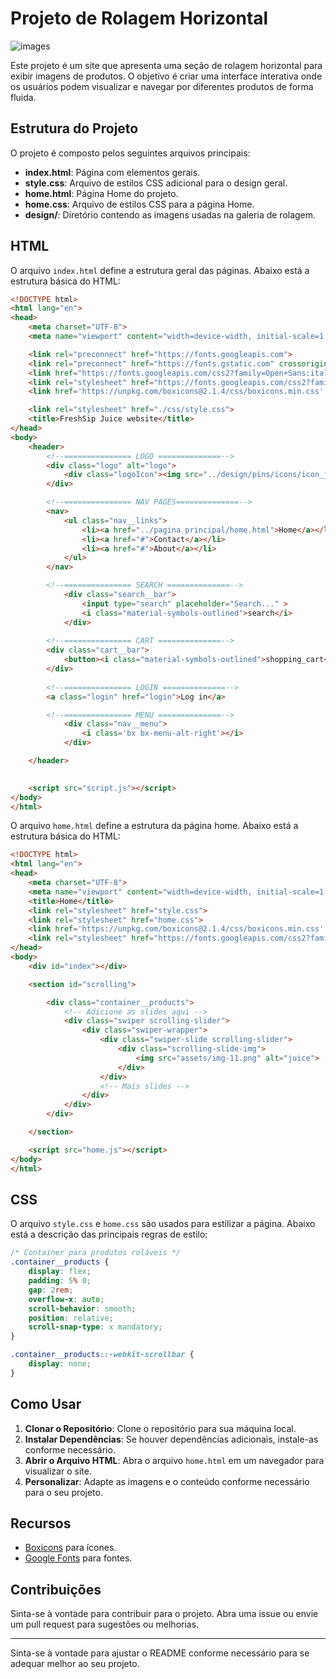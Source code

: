 

# Projeto de Rolagem Horizontal 

![images](./)

Este projeto é um site que apresenta uma seção de rolagem horizontal para exibir imagens de produtos. O objetivo é criar uma interface interativa onde os usuários podem visualizar e navegar por diferentes produtos de forma fluida.

## Estrutura do Projeto

O projeto é composto pelos seguintes arquivos principais:

- **index.html**: Página com elementos gerais.
- **style.css**: Arquivo de estilos CSS adicional para o design geral.
- **home.html**: Página Home do projeto.
- **home.css**: Arquivo de estilos CSS para a página Home.
- **design/**: Diretório contendo as imagens usadas na galeria de rolagem.

## HTML

O arquivo `index.html` define a estrutura geral das páginas. Abaixo está a estrutura básica do HTML:

```html
<!DOCTYPE html>
<html lang="en">
<head>
    <meta charset="UTF-8">
    <meta name="viewport" content="width=device-width, initial-scale=1.0">

    <link rel="preconnect" href="https://fonts.googleapis.com">
    <link rel="preconnect" href="https://fonts.gstatic.com" crossorigin>
    <link href="https://fonts.googleapis.com/css2?family=Open+Sans:ital,wght@0,300..800;1,300..800&family=Poppins:ital,wght@0,100;0,200;0,300;0,400;0,500;0,600;0,700;0,800;0,900;1,100;1,200;1,300;1,400;1,500;1,600;1,700;1,800;1,900&display=swap" rel="stylesheet">
    <link rel="stylesheet" href="https://fonts.googleapis.com/css2?family=Material+Symbols+Outlined:opsz,wght,FILL,GRAD@20..48,100..700,0..1,-50..200" />
    <link href='https://unpkg.com/boxicons@2.1.4/css/boxicons.min.css' rel='stylesheet'>

    <link rel="stylesheet" href="./css/style.css">
    <title>FreshSip Juice website</title>
</head> 
<body>
    <header>
        <!--=============== LOGO ==============-->
        <div class="logo" alt="logo">
            <div class="logoIcon"><img src="../design/pins/icons/icon_juice.png"></div>
        </div>

        <!--=============== NAV PAGES==============-->
        <nav>
            <ul class="nav__links">
                <li><a href="../pagina principal/home.html">Home</a></li>
                <li><a href="#">Contact</a></li>
                <li><a href="#">About</a></li>
            </ul>
        </nav>

        <!--=============== SEARCH ==============-->    
            <div class="search__bar">
                <input type="search" placeholder="Search..." >
                <i class="material-symbols-outlined">search</i>
            </div>
     
        <!--=============== CART ==============-->    
        <div class="cart__bar">
            <button><i class="material-symbols-outlined">shopping_cart</i></button>
        </div>
        
        <!--=============== LOGIN ==============--> 
        <a class="login" href="login">Log in</a>

        <!--=============== MENU ==============-->
            <div class="nav__menu">
                <i class='bx bx-menu-alt-right'></i>
            </div>

    </header>
    

    <script src="script.js"></script>
</body>
</html>
```

O arquivo `home.html` define a estrutura da página home. Abaixo está a estrutura básica do HTML:

```html
<!DOCTYPE html>
<html lang="en">
<head>
    <meta charset="UTF-8">
    <meta name="viewport" content="width=device-width, initial-scale=1.0">
    <title>Home</title>
    <link rel="stylesheet" href="style.css">
    <link rel="stylesheet" href="home.css">
    <link href='https://unpkg.com/boxicons@2.1.4/css/boxicons.min.css' rel='stylesheet'>
    <link rel="stylesheet" href="https://fonts.googleapis.com/css2?family=Material+Symbols+Outlined:opsz,wght,FILL,GRAD@20..48,100..700,0..1,-50..200">
</head>
<body>
    <div id="index"></div>

    <section id="scrolling">

        <div class="container__products">
            <!-- Adicione as slides aqui -->
            <div class="swiper scrolling-slider">
                <div class="swiper-wrapper">
                    <div class="swiper-slide scrolling-slider">
                        <div class="scrolling-slide-img">
                            <img src="assets/img-11.png" alt="juice">
                        </div>
                    </div>
                    <!-- Mais slides -->
                </div>
            </div>
        </div>             

    </section>

    <script src="home.js"></script>
</body>
</html>
```

## CSS

O arquivo `style.css` e `home.css` são usados para estilizar a página. Abaixo está a descrição das principais regras de estilo:

```css
/* Container para produtos roláveis */
.container__products {
    display: flex;
    padding: 5% 0;
    gap: 2rem;
    overflow-x: auto;
    scroll-behavior: smooth;
    position: relative;
    scroll-snap-type: x mandatory;
}

.container__products::-webkit-scrollbar {
    display: none;
}

```

## Como Usar

1. **Clonar o Repositório**: Clone o repositório para sua máquina local.
2. **Instalar Dependências**: Se houver dependências adicionais, instale-as conforme necessário.
3. **Abrir o Arquivo HTML**: Abra o arquivo `home.html` em um navegador para visualizar o site.
4. **Personalizar**: Adapte as imagens e o conteúdo conforme necessário para o seu projeto.

## Recursos

- [Boxicons](https://boxicons.com/) para ícones.
- [Google Fonts](https://fonts.google.com/) para fontes.

## Contribuições

Sinta-se à vontade para contribuir para o projeto. Abra uma issue ou envie um pull request para sugestões ou melhorias.

---

Sinta-se à vontade para ajustar o README conforme necessário para se adequar melhor ao seu projeto.
